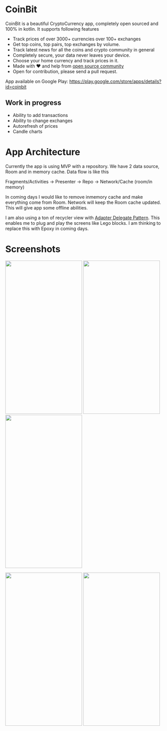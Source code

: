 # CoinBit
CoinBit is a beautiful CryptoCurrency app, completely open sourced and 100% in kotlin. It supports following features

* Track prices of over 3000+ currencies over 100+ exchanges
* Get top coins, top pairs, top exchanges by volume. 
* Track latest news for all the coins and crypto community in general
* Completely secure, your data never leaves your device. 
* Choose your home currency and track prices in it. 
* Made with ❤️ and help from [open source community](https://github.com/pranayairan/CoinBit/blob/master/attribution.md)
* Open for contribution, please send a pull request. 

App available on Google Play: https://play.google.com/store/apps/details?id=coinbit

## Work in progress

* Ability to add transactions
* Ability to change exchanges
* Autorefresh of prices
* Candle charts

# App Architecture

Currently the app is using MVP with a repository. We have 2 data source, Room and in memory cache. Data flow is like this 

Fragments/Activities -> Presenter -> Repo -> Network/Cache (room/in memory)

In coming days I would like to remove inmemory cache and make everything come from Room. Network will keep the Room cache updated. This will give app some offline abilities. 

I am also using a ton of recycler view with [Adapter Delegate Pattern](http://hannesdorfmann.com/android/adapter-delegates). This enables me to plug and play the screens like Lego blocks. I am thinking to replace this with Epoxy in coming days. 


# Screenshots
<a href="https://raw.githubusercontent.com/pranayairan/CoinBit/master/screenshots/variant_2/0.jpg"><img src="https://raw.githubusercontent.com/pranayairan/CoinBit/master/screenshots/variant_2/0.jpg" height="480" width="240" ></a>
  <a href="https://raw.githubusercontent.com/pranayairan/CoinBit/master/screenshots/variant_2/1.jpg"><img src="https://raw.githubusercontent.com/pranayairan/CoinBit/master/screenshots/variant_2/1.jpg" height="480" width="240" ></a>
<a href="https://raw.githubusercontent.com/pranayairan/CoinBit/master/screenshots/variant_2/2.jpg"><img src="https://raw.githubusercontent.com/pranayairan/CoinBit/master/screenshots/variant_2/2.jpg" height="480" width="240" ></a>

<a href="https://raw.githubusercontent.com/pranayairan/CoinBit/master/screenshots/variant_2/3.jpg"><img src="https://raw.githubusercontent.com/pranayairan/CoinBit/master/screenshots/variant_2/3.jpg" height="480" width="240" ></a>
<a href="https://raw.githubusercontent.com/pranayairan/CoinBit/master/screenshots/variant_2/4.jpg"><img src="https://raw.githubusercontent.com/pranayairan/CoinBit/master/screenshots/variant_2/4.jpg" height="480" width="240" ></a>
